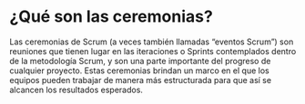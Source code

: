 # ¿Qué son las ceremonias?

Las ceremonias de Scrum (a veces también llamadas “eventos Scrum”) son reuniones que tienen lugar en 
las iteraciones o Sprints contemplados dentro de la metodología Scrum, y son una parte importante del 
progreso de cualquier proyecto.
Estas ceremonias brindan un marco en el que los equipos pueden trabajar de manera más estructurada 
para que así se alcancen los resultados esperados.
